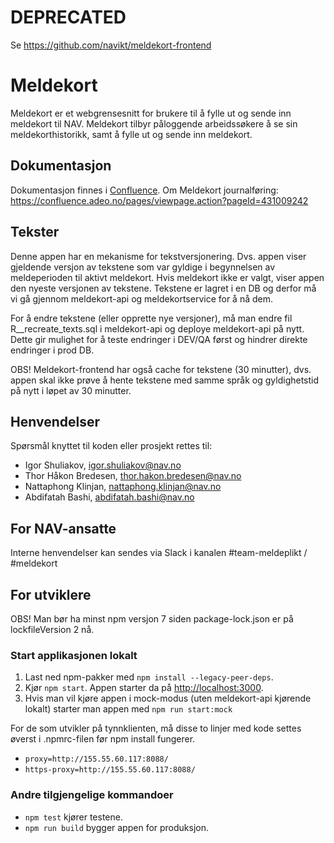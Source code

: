 # DEPRECATED
Se https://github.com/navikt/meldekort-frontend

# Meldekort
Meldekort er et webgrensesnitt for brukere til å fylle ut og sende inn meldekort til NAV.
Meldekort tilbyr påloggende arbeidssøkere å se sin meldekorthistorikk, samt å fylle ut og sende inn meldekort.

## Dokumentasjon
Dokumentasjon finnes i [Confluence](https://confluence.adeo.no/display/TA/Meldekort).
Om Meldekort journalføring: https://confluence.adeo.no/pages/viewpage.action?pageId=431009242

## Tekster
Denne appen har en mekanisme for tekstversjonering. Dvs. appen viser gjeldende versjon av tekstene som var gyldige i
begynnelsen av meldeperioden til aktivt meldekort. Hvis meldekort ikke er valgt, viser appen den nyeste versjonen av
tekstene. Tekstene er lagret i en DB og derfor må vi gå gjennom meldekort-api og meldekortservice for å nå dem.

For å endre tekstene (eller opprette nye versjoner), må man endre fil R__recreate_texts.sql i meldekort-api og deploye
meldekort-api på nytt. Dette gir mulighet for å teste endringer i DEV/QA først og hindrer direkte endringer i prod DB.

OBS! Meldekort-frontend har også cache for tekstene (30 minutter), dvs. appen skal ikke prøve å hente tekstene med samme
språk og gyldighetstid på nytt i løpet av 30 minutter.

## Henvendelser
Spørsmål knyttet til koden eller prosjekt rettes til:

* Igor Shuliakov, igor.shuliakov@nav.no
* Thor Håkon Bredesen, thor.hakon.bredesen@nav.no
* Nattaphong Klinjan, nattaphong.klinjan@nav.no
* Abdifatah Bashi, abdifatah.bashi@nav.no

## For NAV-ansatte
Interne henvendelser kan sendes via Slack i kanalen #team-meldeplikt / #meldekort

## For utviklere
OBS! Man bør ha minst npm versjon 7 siden package-lock.json er på lockfileVersion 2 nå.

### Start applikasjonen lokalt
1. Last ned npm-pakker med `npm install --legacy-peer-deps`.
2. Kjør `npm start`. Appen starter da på [http://localhost:3000](http://localhost:3000).
3. Hvis man vil kjøre appen i mock-modus (uten meldekort-api kjørende lokalt) starter man appen med `npm run start:mock`

For de som utvikler på tynnklienten, må disse to linjer med kode settes øverst i .npmrc-filen før npm install fungerer.
* `proxy=http://155.55.60.117:8088/`
* `https-proxy=http://155.55.60.117:8088/`

### Andre tilgjengelige kommandoer
* `npm test` kjører testene.
* `npm run build` bygger appen for produksjon.
